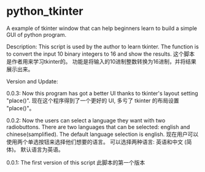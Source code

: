# python_tkinter
A example of tkinter window that can help beginners learn to build a simple GUI of python program.

Description:
This script is used by the author to learn tkinter.
The function is to convert the input 10 binary integers to 16 and show the results.
这个脚本是作者用来学习tkinter的。
功能是将输入的10进制整数转换为16进制，并将结果展示出来。

Version and Update:

0.0.3:
Now this program has got a better UI thanks to tkinter's layout setting "place()".
现在这个程序得到了一个更好的 UI, 多亏了 tkinter 的布局设置 "place()"。

0.0.2:
Now the users can select a language they want with two radiobuttons.
There are two languages that can be selected: english and chinese(samplified).
The default language selection is english.
现在用户可以使用两个单选按钮来选择他们想要的语言。
可以选择两种语言: 英语和中文 (简体)。
默认语言为英语。

0.0.1:
The first version of this script
此脚本的第一个版本
